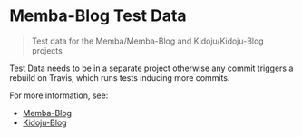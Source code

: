 # Memba-Blog Test Data

> Test data for the Memba/Memba-Blog and Kidoju/Kidoju-Blog projects

Test Data needs to be in a separate project otherwise any commit triggers a rebuild on Travis, which runs tests inducing more commits.

For more information, see:

- [Memba-Blog](https://github.com/Memba/Memba-Blog)
- [Kidoju-Blog](https://github.com/Kidoju/Kidoju-Blog)